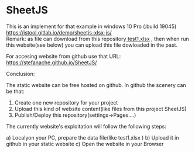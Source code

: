 # SheetJS

This is an implement for that example in windows 10 Pro (:build 19045)
  https://jstool.gitlab.io/demo/sheetjs-xlsx-js/
<br/>Remark:
as file can download from this repository[ test1.xlsx](https://github.com/stefanache/SheetJS/blob/main/test1.xlsx) , 
then when run this website(see below) you can upload this file dowloaded in the past.

For accesing website from github use that URL:
  https://stefanache.github.io/SheetJS/

Conclusion:

The static website can be free hosted on github.
In github the scenery can be that:
1) Create one new repository for your project
2) Upload this kind of website content(like files from this project SheetJS)
3) Publish/Deploy this repository(settings->Pages....)

   
The currently website's exploitation will follow the following steps:

a) Localyon your PC, prepare the data file(like test1.xlsx )
b) Upload it in github in your static website
c) Open the website in your Browser
